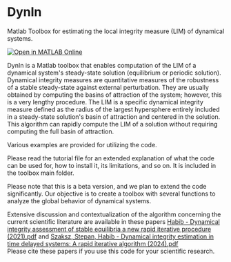 # DynIn
Matlab Toolbox for estimating the local integrity measure (LIM) of dynamical systems.

[![Open in MATLAB Online](https://www.mathworks.com/images/responsive/global/open-in-matlab-online.svg)](https://matlab.mathworks.com/open/github/v1?repo=Giuseppe_Habib/DynIn)

DynIn is a Matlab toolbox that enables computation of the LIM of a dynamical system's steady-state solution (equilibrium or periodic solution). 
Dynamical integrity measures are quantitative measures of the robustness of a stable steady-state against external perturbation. They are usually obtained by computing the basins of attraction of the system; however, this is a very lengthy procedure.
The LIM is a specific dynamical integrity measure defined as the radius of the largest hypersphere entirely included in a steady-state solution's basin of attraction and centered in the solution.
This algorithm can rapidly compute the LIM of a solution without requiring computing the full basin of attraction.

Various examples are provided for utilizing the code.

Please read the tutorial file for an extended explanation of what the code can be used for, how to install it, its limitations, and so on. It is included in the toolbox main folder.

Please note that this is a beta version, and we plan to extend the code significantly. Our objective is to create a toolbox with several functions to analyze the global behavior of dynamical systems.

Extensive discussion and contextualization of the algorithm concerning the current scientific literature are available in these papers
[Habib - Dynamical integrity assessment of stable equilibria a new rapid iterative procedure (2021).pdf](https://github.com/GiuseppeHabib/DynIn/files/10426939/ND.-.Dynamical.integrity.assessment.of.stable.equilibria.a.new.rapid.iterative.procedure.2021.pdf) and [Szaksz, Stepan, Habib - Dynamical integrity estimation in time delayed systems: A rapid iterative algorithm (2024).pdf](https://doi.org/10.1016/j.jsv.2023.118045)  
Please cite these papers if you use this code for your scientific research.


